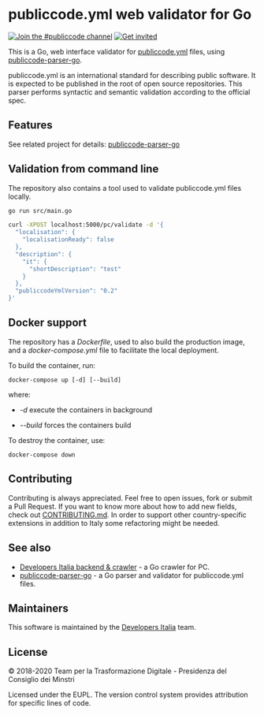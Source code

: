 # publiccode.yml web validator for Go

[![Join the #publiccode channel](https://img.shields.io/badge/Slack%20channel-%23publiccode-blue.svg?logo=slack)](https://developersitalia.slack.com/messages/CAM3F785T)
[![Get invited](https://slack.developers.italia.it/badge.svg)](https://slack.developers.italia.it/)

This is a Go, web interface validator for [publiccode.yml](https://github.com/italia/publiccode.yml) files, using [publiccode-parser-go](https://github.com/italia/publiccode-parser-go).

publiccode.yml is an international standard for describing public software. It is expected to be published in the root of open source repositories. This parser performs syntactic and semantic validation according to the official spec.

## Features

See related project for details: [publiccode-parser-go](https://github.com/italia/publiccode-parser-go)


## Validation from command line

The repository also contains a tool used to validate publiccode.yml files locally.

```bash
go run src/main.go

curl -XPOST localhost:5000/pc/validate -d '{
  "localisation": {
    "localisationReady": false
  },
  "description": {
    "it": {
      "shortDescription": "test"
    }
  },
  "publiccodeYmlVersion": "0.2"
}'
```
## Docker support

The repository has a *Dockerfile*, used to also build the production image, and a *docker-compose.yml* file to facilitate the local deployment.

To build the container, run:

```shell
docker-compose up [-d] [--build]
```

where:

* *-d* execute the containers in background

* *--build* forces the containers build

To destroy the container, use:

```shell
docker-compose down
```


## Contributing

Contributing is always appreciated.
Feel free to open issues, fork or submit a Pull Request.
If you want to know more about how to add new fields, check out [CONTRIBUTING.md](CONTRIBUTING.md). In order to support other country-specific extensions in addition to Italy some refactoring might be needed.

## See also

* [Developers Italia backend & crawler](https://github.com/italia/developers-italia-backend) - a Go crawler for PC.
* [publiccode-parser-go](https://github.com/italia/publiccode-parser-go) - a Go parser and validator for publiccode.yml files.

## Maintainers

This software is maintained by the [Developers Italia](https://developers.italia.it/) team.

## License

© 2018-2020 Team per la Trasformazione Digitale - Presidenza del Consiglio dei Minstri

Licensed under the EUPL.
The version control system provides attribution for specific lines of code.
